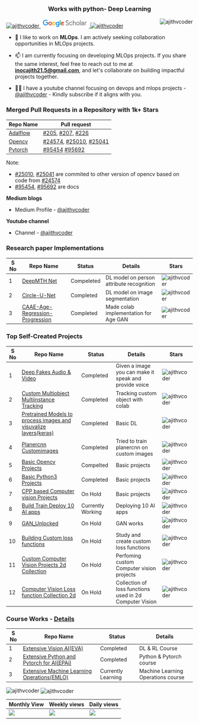 
<h3 align="center">Works with python- Deep Learning </h3>

<p > 
<a href = "https://github.com/ajithvcoder">
<img src="https://img.shields.io/badge/GitHub-100000?style=for-the-badge&logo=github&logoColor=white" alt="ajithvcoder" width="100", height ="25" />
</a>


<a href = "https://scholar.google.com/citations?user=TZNqEB0AAAAJ&hl=en">
<img src="assets/google_scholar.JPG" alt="Google Scholar" width="130", height ="25" /> 
</a>

<a href = "https://in.linkedin.com/in/ajith-kumar-56a89287">
<img src="https://img.shields.io/badge/LinkedIn-0077B5?style=for-the-badge&logo=linkedin&logoColor=white" alt="ajithvcoder" width="100", height ="25" />
</a>


 <img  src="https://komarev.com/ghpvc/?username=ajithvallabai&label=Profile%20views&color=0e75b6&style=flat" alt="ajithvcoder" align="right"/>




- 💬 I like to work on **MLOps**. I am actively seeking collaboration opportunities in MLOps projects.

- 📫 I am currently focusing on developing MLOps projects. If you share the same interest, feel free to reach out to me at **inocajith21.5@gmail.com**, and let's collaborate on building impactful projects together.

- 🎥🔥 I have a youtube channel focusing on devops and mlops projects - [@ajithvcoder](https://www.youtube.com/@ajithvcoder) - Kindly subscribe if it aligns with you.

### Merged Pull Requests in a Repository with 1k+ Stars

 Repo Name |  Pull request |
 ----      | ---------     |
 [Adalflow](https://github.com/SylphAI-Inc/AdalFlow)  |  [#205](https://github.com/SylphAI-Inc/AdalFlow/pull/205), [#207](https://github.com/SylphAI-Inc/AdalFlow/pull/207), [#226](https://github.com/SylphAI-Inc/AdalFlow/pull/226) |
 [Opencv](https://github.com/opencv/opencv)    | [#24574](https://github.com/opencv/opencv/pull/24574), [#25010](https://github.com/opencv/opencv/pull/25010), [#25041](https://github.com/opencv/opencv/pull/25041)  |
 [Pytorch](https://github.com/pytorch/pytorch)   | [#95454](https://github.com/pytorch/pytorch/pull/95454) [#95692](https://github.com/pytorch/pytorch/pull/95692) |

Note:
- [#25010](https://github.com/opencv/opencv/pull/25010), [#25041](https://github.com/opencv/opencv/pull/25041) are commited to other version of opencv based on code from [#24574](https://github.com/opencv/opencv/pull/24574)
- [#95454](https://github.com/pytorch/pytorch/pull/95454), [#95692](https://github.com/pytorch/pytorch/pull/95692) are docs

**Medium blogs**
- Medium Profile - [@ajithvcoder](https://medium.com/@ajithkumarv)

**Youtube channel**
- Channel - [@ajithvcoder](https://www.youtube.com/@ajithvcoder)

### Research paper Implementations

S No | Repo Name | Status | Details | Stars
--- |  -----     | ----   | ------ |  ---
1 | [DeepMTH Net](https://github.com/ajithvcoder/Deep_MTH_Net)| Compeleted | DL model on person attribute recognition | <img  src="https://img.shields.io/github/stars/ajithvcoder/Deep_MTH_Net?style=social" alt="ajithvcoder" align="center"/> |
2 | [Circle-U-Net](https://github.com/ajithvcoder/Circle-U-Net) | Completed | DL model on image segmentation |  <img  src="https://img.shields.io/github/stars/ajithvcoder/Circle-U-Net?style=social" alt="ajithvcoder" align="center"/> |
3 | [CAAE-Age-Regression-Progression](https://github.com/ajithvcoder/CAAE-Age_Progression_Regression_Pytorch) | Completed | Made colab implementation for Age GAN |  <img  src="https://img.shields.io/github/stars/ajithvcoder/CAAE-Age_Progression_Regression_Pytorch?style=social" alt="ajithvcoder" align="center"/> |



### Top Self-Created Projects

S No | Repo Name | Status | Details| Stars |
--- |  -----     | ----   | ------ | ----  |
1 | [Deep Fakes Audio & Video](https://github.com/ajithvcoder/Deepfakes_audio_video) | Completed | Given a image you can make it speak and provide voice | <img  src="https://img.shields.io/github/stars/ajithvcoder/Deepfakes_audio_video?style=social" alt="ajithvcoder" align="center"/> |
2 | [Custom Multiobject Multiinstance Tracking](https://github.com/ajithvcoder/Custom_Multiobject_MultiInstance_Tracking) | Completed | Tracking custom object with colab | <img  src="https://img.shields.io/github/stars/ajithvcoder/Custom_Multiobject_MultiInstance_Tracking?style=social" alt="ajithvcoder" align="center"/> |
3 | [Pretrained Models to process images and visuvalize layers(keras)](https://github.com/ajithvcoder/getsetgo_keras-beginner) | Completed | Basic DL | <img  src="https://img.shields.io/github/stars/ajithvcoder/getsetgo_keras-beginner?style=social" alt="ajithvcoder" align="center"/> |
4 | [Planercnn Customimages](https://github.com/ajithvcoder/planercnn_customimages) | Completed | Tried to train planercnn on custom images | <img  src="https://img.shields.io/github/stars/ajithvcoder/planercnn_customimages?style=social" alt="ajithvcoder" align="center"/> |
5 | [Basic Opencv Projects](https://github.com/ajithvcoder/opencv_projects) | Compelted | Basic projects | <img  src="https://img.shields.io/github/stars/ajithvcoder/opencv_projects?style=social" alt="ajithvcoder" align="center"/> |
6 | [Basic Python3 Projects](https://github.com/ajithvcoder/Python3_Projects) | Completed | Basic projects | <img  src="https://img.shields.io/github/stars/ajithvcoder/Python3_Projects?style=social" alt="ajithvcoder" align="center"/> |
7 | [CPP based Computer vision Projects](https://github.com/ajithvcoder/CPP_based_Computer_vision_Projects)  | On Hold | Basic projects | <img  src="https://img.shields.io/github/stars/ajithvcoder/CPP_based_Computer_vision_Projects?style=social" alt="ajithvcoder" align="center"/> |
8 | [Build Train Deploy 10 AI apps](https://github.com/ajithvcoder/Build_Train_Deploy_10_AI_apps)  | Currently Working | Deploying 10 AI apps | <img  src="https://img.shields.io/github/stars/ajithvcoder/Build_Train_Deploy_10_AI_apps?style=social" alt="ajithvcoder" align="center"/> |
9 | [GAN_Unlocked](https://github.com/ajithvcoder/GAN_Unlocked)  | On Hold | GAN works | <img  src="https://img.shields.io/github/stars/ajithvcoder/GAN_Unlocked?style=social" alt="ajithvcoder" align="center"/> |
10 | [Building Custom loss functions](https://github.com/ajithvcoder/Building_Custom_loss_functions)  | On Hold | Study and create custom loss functions | <img  src="https://img.shields.io/github/stars/ajithvcoder/Building_Custom_loss_functions?style=social" alt="ajithvcoder" align="center"/> |
11 | [Custom Computer Vision Projects 2d Collection](https://github.com/ajithvcoder/awesome_custom_computer_vision_projects) | On Hold | Perfoming custom Computer vision projects | <img  src="https://img.shields.io/github/stars/ajithvcoder/awesome_custom_computer_vision_projects?style=social" alt="ajithvcoder" align="center"/> |
12 | [Computer Vision Loss function Collection 2d](https://github.com/ajithvcoder/awesome_cv_loss_functions_2d) | On Hold | Collection of loss functions used in 2d Computer Vision | <img src="https://img.shields.io/github/stars/ajithvcoder/awesome_cv_loss_functions_2d?style=social" alt="ajithvcoder" align="center"/> |

### Course Works - [Details](https://theschoolof.ai/#programs)

S No | Repo Name | Status | Details
--- |  -----     | ----   | ------
1   | [Extensive Vision AI(EVA)](https://github.com/ajithvcoder/EVA-Extensive_Vision_AI) | Completed | DL & RL Course
2   | [Extensive Python and Pytorch for AI(EPAi)](https://github.com/ajithvcoder/EPAi) | Completed | Python & Pytorch course
3   | [Extensive Machine Learning Operations(EMLO)](https://github.com/ajithvcoder/TSAI-EMLO-4.0) | Currently Learning | Machine Learning Operations course




<p><img align="left" src="https://github-readme-stats.vercel.app/api/top-langs?username=ajithvcoder&show_icons=true&locale=en&layout=compact" alt="ajithvcoder" /> 
</p>

<p>&nbsp;<img align="center" src="https://github-readme-stats.vercel.app/api?username=ajithvcoder&show_icons=true&locale=en" alt="ajithvcoder" /></p>




Monthly View            |  Weekly views                 | Daily views
-------------------------|------------------------- | ------------------- 
<img src="https://u8views.com/api/v1/github/profiles/8075112/views/month-count.svg" width="300"/>  |  <img src="https://u8views.com/api/v1/github/profiles/8075112/views/week-count.svg" width="300"/> | <img src="https://u8views.com/api/v1/github/profiles/8075112/views/day-count.svg" width="300"/> 

